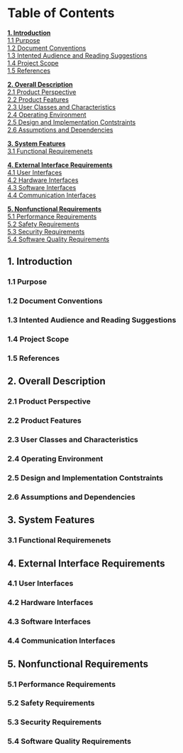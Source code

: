 # Table of Contents

**[1. Introduction](#1-introduction)**\
[1.1 Purpose](#11-purpose)\
[1.2 Document Conventions](#12-document-conventions)\
[1.3 Intented Audience and Reading Suggestions](#13-intented-audience-and-reading-suggestions)\
[1.4 Project Scope](#14-project-scope)\
[1.5 References](#15-references)

**[2. Overall Description](#2-overall-description)**\
[2.1 Product Perspective](#21-product-perspective)\
[2.2 Product Features](#22-product-features)\
[2.3 User Classes and Characteristics](#23-user-classes-and-characteristics)\
[2.4 Operating Environment](#24-operating-environment)\
[2.5 Design and Implementation Contstraints](#25-design-and-implementation-contstraints)\
[2.6 Assumptions and Dependencies](#26-assumptions-and-dependencies)

**[3. System Features](#3-system-features)**\
[3.1 Functional Requiremenets](#31-functional-requiremenets)

**[4. External Interface Requirements](#4-external-interface-requirements)**\
[4.1 User Interfaces](#41-user-interfaces)\
[4.2 Hardware Interfaces](#42-hardware-interfaces)\
[4.3 Software Interfaces](#43-software-interfaces)\
[4.4 Communication Interfaces](#44-communication-interfaces)

**[5. Nonfunctional Requirements](#5-nonfunctional-requirements)**\
[5.1 Performance Requirements](#51-performance-requirements)\
[5.2 Safety Requirements](#52-safety-requirements)\
[5.3 Security Requirements](#53-security-requirements)\
[5.4 Software Quality Requirements](#54-software-quality-requirements)

## 1. Introduction

### 1.1 Purpose

### 1.2 Document Conventions

### 1.3 Intented Audience and Reading Suggestions

### 1.4 Project Scope

### 1.5 References

## 2. Overall Description

### 2.1 Product Perspective

### 2.2 Product Features

### 2.3 User Classes and Characteristics

### 2.4 Operating Environment

### 2.5 Design and Implementation Contstraints

### 2.6 Assumptions and Dependencies

## 3. System Features

### 3.1 Functional Requiremenets

## 4. External Interface Requirements

### 4.1 User Interfaces

### 4.2 Hardware Interfaces

### 4.3 Software Interfaces

### 4.4 Communication Interfaces

## 5. Nonfunctional Requirements

### 5.1 Performance Requirements

### 5.2 Safety Requirements

### 5.3 Security Requirements

### 5.4 Software Quality Requirements
